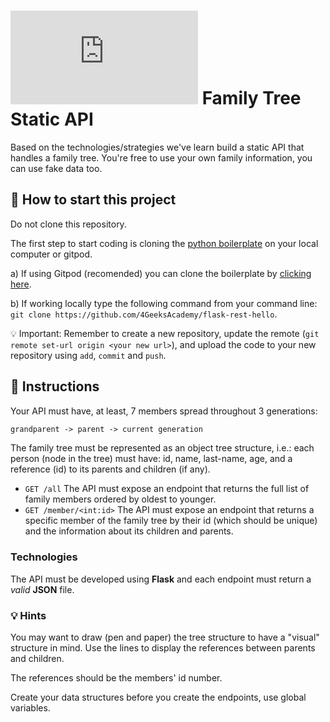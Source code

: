 # ![alt text](https://assets.breatheco.de/apis/img/images.php?blob&random&cat=icon&tags=breathecode,32) Family Tree Static API

Based on the technologies/strategies we've learn build a static API that handles a family tree. You're free to use your own family information, you can use fake data too.

## 🌱  How to start this project

Do not clone this repository.

The first step to start coding is cloning the [python boilerplate](https://github.com/4GeeksAcademy/flask-rest-hello) on your local computer or gitpod.

a) If using Gitpod (recomended) you can clone the boilerplate by [clicking here](https://github.com/4GeeksAcademy/flask-rest-hello).

b) If working locally type the following command from your command line: `git clone https://github.com/4GeeksAcademy/flask-rest-hello`.

💡 Important: Remember to create a new repository, update the remote (`git remote set-url origin <your new url>`), and upload the code to your new repository using `add`, `commit` and `push`.

## 📝 Instructions

Your API must have, at least, 7 members spread throughout 3 generations:

```txt
grandparent -> parent -> current generation
```

The family tree must be represented as an object tree structure, i.e.: each person (node in the tree) must have: id, name, last-name, age, and a reference (id) to its parents and children (if any).

- `GET /all` The API must expose an endpoint that returns the full list of family members ordered by oldest to younger.
- `GET /member/<int:id>` The API must expose an endpoint that returns a specific member of the family tree by their id (which should be unique) and the information about its children and parents.

### Technologies

The API must be developed using **Flask** and each endpoint must return a *valid* **JSON** file.

### 💡 Hints

You may want to draw (pen and paper) the tree structure to have a "visual" structure in mind. Use the lines to display the references between parents and children.

The references should be the members' id number.

Create your data structures before you create the endpoints, use global variables.
  
